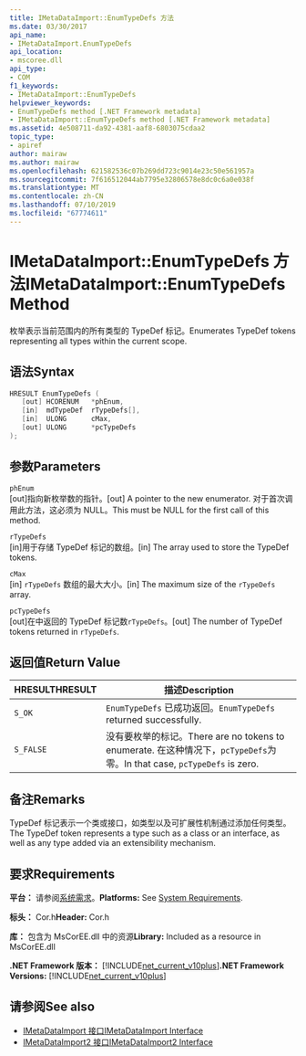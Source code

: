 ```yaml
---
title: IMetaDataImport::EnumTypeDefs 方法
ms.date: 03/30/2017
api_name:
- IMetaDataImport.EnumTypeDefs
api_location:
- mscoree.dll
api_type:
- COM
f1_keywords:
- IMetaDataImport::EnumTypeDefs
helpviewer_keywords:
- EnumTypeDefs method [.NET Framework metadata]
- IMetaDataImport::EnumTypeDefs method [.NET Framework metadata]
ms.assetid: 4e508711-da92-4381-aaf8-6803075cdaa2
topic_type:
- apiref
author: mairaw
ms.author: mairaw
ms.openlocfilehash: 621582536c07b269dd723c9014e23c50e561957a
ms.sourcegitcommit: 7f616512044ab7795e32806578e8dc0c6a0e038f
ms.translationtype: MT
ms.contentlocale: zh-CN
ms.lasthandoff: 07/10/2019
ms.locfileid: "67774611"
---
```

# <a name="imetadataimportenumtypedefs-method"></a><span data-ttu-id="5f593-102">IMetaDataImport::EnumTypeDefs 方法</span><span class="sxs-lookup"><span data-stu-id="5f593-102">IMetaDataImport::EnumTypeDefs Method</span></span>
<span data-ttu-id="5f593-103">枚举表示当前范围内的所有类型的 TypeDef 标记。</span><span class="sxs-lookup"><span data-stu-id="5f593-103">Enumerates TypeDef tokens representing all types within the current scope.</span></span>  
  
## <a name="syntax"></a><span data-ttu-id="5f593-104">语法</span><span class="sxs-lookup"><span data-stu-id="5f593-104">Syntax</span></span>  
  
```cpp  
HRESULT EnumTypeDefs (  
   [out] HCORENUM   *phEnum,   
   [in]  mdTypeDef  rTypeDefs[],  
   [in]  ULONG      cMax,   
   [out] ULONG      *pcTypeDefs  
);  
```  
  
## <a name="parameters"></a><span data-ttu-id="5f593-105">参数</span><span class="sxs-lookup"><span data-stu-id="5f593-105">Parameters</span></span>  
 `phEnum`  
 <span data-ttu-id="5f593-106">[out]指向新枚举数的指针。</span><span class="sxs-lookup"><span data-stu-id="5f593-106">[out] A pointer to the new enumerator.</span></span> <span data-ttu-id="5f593-107">对于首次调用此方法，这必须为 NULL。</span><span class="sxs-lookup"><span data-stu-id="5f593-107">This must be NULL for the first call of this method.</span></span>  
  
 `rTypeDefs`  
 <span data-ttu-id="5f593-108">[in]用于存储 TypeDef 标记的数组。</span><span class="sxs-lookup"><span data-stu-id="5f593-108">[in] The array used to store the TypeDef tokens.</span></span>  
  
 `cMax`  
 <span data-ttu-id="5f593-109">[in] `rTypeDefs` 数组的最大大小。</span><span class="sxs-lookup"><span data-stu-id="5f593-109">[in] The maximum size of the `rTypeDefs` array.</span></span>  
  
 `pcTypeDefs`  
 <span data-ttu-id="5f593-110">[out]在中返回的 TypeDef 标记数`rTypeDefs`。</span><span class="sxs-lookup"><span data-stu-id="5f593-110">[out] The number of TypeDef tokens returned in `rTypeDefs`.</span></span>  
  
## <a name="return-value"></a><span data-ttu-id="5f593-111">返回值</span><span class="sxs-lookup"><span data-stu-id="5f593-111">Return Value</span></span>  
  
|<span data-ttu-id="5f593-112">HRESULT</span><span class="sxs-lookup"><span data-stu-id="5f593-112">HRESULT</span></span>|<span data-ttu-id="5f593-113">描述</span><span class="sxs-lookup"><span data-stu-id="5f593-113">Description</span></span>|  
|-------------|-----------------|  
|`S_OK`|<span data-ttu-id="5f593-114">`EnumTypeDefs` 已成功返回。</span><span class="sxs-lookup"><span data-stu-id="5f593-114">`EnumTypeDefs` returned successfully.</span></span>|  
|`S_FALSE`|<span data-ttu-id="5f593-115">没有要枚举的标记。</span><span class="sxs-lookup"><span data-stu-id="5f593-115">There are no tokens to enumerate.</span></span> <span data-ttu-id="5f593-116">在这种情况下，`pcTypeDefs`为零。</span><span class="sxs-lookup"><span data-stu-id="5f593-116">In that case, `pcTypeDefs` is zero.</span></span>|  
  
## <a name="remarks"></a><span data-ttu-id="5f593-117">备注</span><span class="sxs-lookup"><span data-stu-id="5f593-117">Remarks</span></span>  
 <span data-ttu-id="5f593-118">TypeDef 标记表示一个类或接口，如类型以及可扩展性机制通过添加任何类型。</span><span class="sxs-lookup"><span data-stu-id="5f593-118">The TypeDef token represents a type such as a class or an interface, as well as any type added via an extensibility mechanism.</span></span>  
  
## <a name="requirements"></a><span data-ttu-id="5f593-119">要求</span><span class="sxs-lookup"><span data-stu-id="5f593-119">Requirements</span></span>  
 <span data-ttu-id="5f593-120">**平台：** 请参阅[系统需求](../../../../docs/framework/get-started/system-requirements.md)。</span><span class="sxs-lookup"><span data-stu-id="5f593-120">**Platforms:** See [System Requirements](../../../../docs/framework/get-started/system-requirements.md).</span></span>  
  
 <span data-ttu-id="5f593-121">**标头：** Cor.h</span><span class="sxs-lookup"><span data-stu-id="5f593-121">**Header:** Cor.h</span></span>  
  
 <span data-ttu-id="5f593-122">**库：** 包含为 MsCorEE.dll 中的资源</span><span class="sxs-lookup"><span data-stu-id="5f593-122">**Library:** Included as a resource in MsCorEE.dll</span></span>  
  
 <span data-ttu-id="5f593-123">**.NET Framework 版本：** [!INCLUDE[net_current_v10plus](../../../../includes/net-current-v10plus-md.md)]</span><span class="sxs-lookup"><span data-stu-id="5f593-123">**.NET Framework Versions:** [!INCLUDE[net_current_v10plus](../../../../includes/net-current-v10plus-md.md)]</span></span>  
  
## <a name="see-also"></a><span data-ttu-id="5f593-124">请参阅</span><span class="sxs-lookup"><span data-stu-id="5f593-124">See also</span></span>

- [<span data-ttu-id="5f593-125">IMetaDataImport 接口</span><span class="sxs-lookup"><span data-stu-id="5f593-125">IMetaDataImport Interface</span></span>](../../../../docs/framework/unmanaged-api/metadata/imetadataimport-interface.md)
- [<span data-ttu-id="5f593-126">IMetaDataImport2 接口</span><span class="sxs-lookup"><span data-stu-id="5f593-126">IMetaDataImport2 Interface</span></span>](../../../../docs/framework/unmanaged-api/metadata/imetadataimport2-interface.md)
